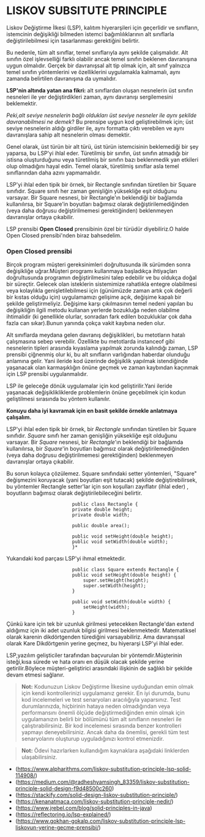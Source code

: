 # LISKOV SUBSITUTE PRINCIPLE

Liskov Değiştirme İlkesi (LSP), kalıtım hiyerarşileri için geçerlidir ve sınıfların, istemcinin değişikliği bilmeden istemci bağımlılıklarının alt sınıflarla değiştirilebilmesi için tasarlanması gerektiğini belirtir.

Bu nedenle, tüm alt sınıflar, temel sınıflarıyla aynı şekilde çalışmalıdır. Alt sınıfın özel işlevselliği farklı olabilir ancak temel sınıfın beklenen davranışına uygun olmalıdır. Gerçek bir davranışsal alt tip olmak için, alt sınıf yalnızca temel sınıfın yöntemlerini ve özelliklerini uygulamakla kalmamalı, aynı zamanda belirtilen davranışına da uymalıdır.

**LSP'nin altında yatan ana fikri:** alt sınıflardan oluşan nesnelerin üst sınıfın nesneleri ile yer değiştirdikleri zaman, aynı davranışı sergilemesini beklemektir.

*Peki,alt seviye nesnelerin bağlı oldukları üst seviye nesneler ile aynı şekilde davranabilmesi ne demek*?
Bu prensipe uygun kod geliştirebilmek için; üst seviye nesnelerin aldığı girdiler ile, aynı formatta çıktı verebilen ve aynı davranışlara sahip alt nesnelerin olması demektir.

Genel olarak, üst türün bir alt türü, üst türün istemcisinin beklemediği bir şey yaparsa, bu LSP'yi ihlal eder. Türetilmiş bir sınıfın, üst sınıfın atmadığı bir istisna oluşturduğunu veya türetilmiş bir sınıfın bazı beklenmedik yan etkileri olup olmadığını hayal edin. Temel olarak, türetilmiş sınıflar asla temel sınıflarından daha azını yapmamalıdır.

LSP'yi ihlal eden tipik bir örnek, bir Rectangle sınıfından türetilen bir Square sınıfıdır. Square sınıfı her zaman genişliğin yüksekliğe eşit olduğunu varsayar. Bir Square nesnesi, bir Rectangle'ın beklendiği bir bağlamda kullanılırsa, bir Square'in boyutları bağımsız olarak değiştirilemediğinden (veya daha doğrusu değiştirilmemesi gerektiğinden) beklenmeyen davranışlar ortaya çıkabilir.


LSP prensibi **Open Closed** prensibinin özel bir türüdür diyebiliriz.O halde Open Closed prensibi'nden biraz bahsedelim.

### Open Closed prensibi 
Birçok program müşteri gereksinimleri doğrultusunda ilk sürümden sonra değişikliğe uğrar.Müşteri programı kullanmaya başladıkça ihtiyaçları doğrultusunda programın değiştirilmesini talep edebilir ve bu oldukça doğal bir süreçtir.
Gelecek olan isteklerin sistemimize rahatlıkla entegre olabilmesi veya kolaylıkla genişletilebilmesi için (günümüzde zaman artık çok değerli bir kıstas olduğu için) uygulamamızı gelişime açık, değişime kapalı bir şekilde geliştirmeliyiz. Değişime karşı çıkılmasının temel nedeni yapılan bu değişikliğin ilgili metodu kullanan yerlerde bozukluğa neden olabilme ihtimalidir (ki genellikle olurlar, sonradan fark edilen bozukluklar çok daha fazla can sıkar).Bunun yanında çokça vakit kaybına neden olur.

Alt sınıflarda meydana gelen davranış değişiklikleri, bu metotların hatalı çalışmasına sebep verebilir. Özellikte bu metotlarda instanceof gibi nesnelerin tipleri arasında kıyaslama yapılmak zorunda kalındığı zaman, LSP prensibi çiğnenmiş olur ki, bu alt sınıfların varlığından haberdar olunduğu anlamına gelir. Yani ileride kod üzerinde değişiklik yapılmak istendiğinde yaşanacak olan karmaşıklığın önüne geçmek ve zaman kaybından kaçınmak için LSP prensibi uygulanmalıdır.


LSP ile geleceğe dönük uygulamalar için kod geliştirilir.Yani ileride yaşanacak değişiklikliklerde problemlerin önüne geçebilmek için kodun geliştilmesi sırasında bu yöntem kullanılır.

**Konuyu daha iyi kavramak için en basit şekilde örnekle anlatmaya çalışalım.**

LSP'yi ihlal eden tipik bir örnek, bir *Rectangle* sınıfından türetilen bir Square sınıfıdır. *Square* sınıfı her zaman genişliğin yüksekliğe eşit olduğunu varsayar. Bir *Square* nesnesi, bir *Rectangle*'ın beklendiği bir bağlamda kullanılırsa, bir *Square*'in boyutları bağımsız olarak değiştirilemediğinden (veya daha doğrusu değiştirilmemesi gerektiğinden) beklenmeyen davranışlar ortaya çıkabilir.

Bu sorun kolayca çözülemez. Square sınıfındaki setter yöntemleri, "Square" değişmezini koruyacak (yani boyutları eşit tutacak) şekilde değiştirebilirsek, bu yöntemler Rectangle setter'lar için son koşulları zayıflatır (ihlal eder) , boyutların bağımsız olarak değiştirilebileceğini belirtir.

                            public class Rectangle {
                            private double height;
                            private double width;

                            public double area();

                            public void setHeight(double height);
                            public void setWidth(double width);
                            }*

Yukarıdaki kod parçası LSP'yi ihmal etmektedir.

                            public class Square extends Rectangle {  
                            public void setHeight(double height) {
                                super.setHeight(height);
                                super.setWidth(height);
                            }

                            public void setWidth(double width) {
                                setHeight(width);
                            }

Çünkü kare için  tek bir uzunluk girilmesi yetecekken Rectangle'dan extend aldığımız için iki adet uzunluk bilgisi girilmesi beklenmektedir.
Matematiksel olarak karenin dikdörtgenden türediğini varsayabiliriz. Ama davranışsal olarak Kare Dikdörtgenin yerine geçmez, bu hiyerarşi LSP'yi ihlal eder.


LSP,yazılım gelişticiler tarafından baçvurulan bir yöntemdir.Müşterinin isteği,kısa sürede ve hata oranı en düşük olacak şekilde yerine getirilir.Böylece müşteri-geliştirici arasındaki ilişkinin de sağlıklı bir şekilde devam etmesi sağlanır.


>**Not:** Kodunuzun Liskov Değiştirme İlkesine uyduğundan emin olmak için kendi kontrollerinizi uygulamanız gerekir. En iyi durumda, bunu kod incelemeleri ve test senaryoları aracılığıyla yaparsınız. Test durumlarınızda, hiçbirinin hataya neden olmadığından veya performansını önemli ölçüde değiştirmediğinden emin olmak için uygulamanızın belirli bir bölümünü tüm alt sınıfların nesneleri ile çalıştırabilirsiniz. Bir kod incelemesi sırasında benzer kontrolleri yapmayı deneyebilirsiniz. Ancak daha da önemlisi, gerekli tüm test senaryolarını oluşturup uyguladığınızı kontrol etmenizdir.

>**Not:** Ödevi hazırlarken kullandığım kaynaklara aşağıdaki linklerden ulaşabilirsiniz.
+ (https://www.alpharithms.com/liskov-substitution-principle-lsp-solid-114908/)
+ (https://medium.com/@radheshyamsingh_83359/liskov-substitution-principle-solid-design-f9d48500c260)
+ (https://stackify.com/solid-design-liskov-substitution-principle/)
+ (https://kenanatmaca.com/liskov-substitution-principle-nedir/)
+ (https://www.jrebel.com/blog/solid-principles-in-java)
+ (https://reflectoring.io/lsp-explained/)
+ (https://www.gokhan-gokalp.com/liskov-substitution-principle-lsp-liskovun-yerine-gecme-prensibi/)